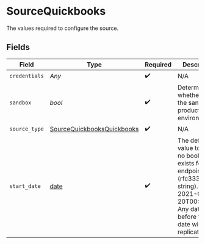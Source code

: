 # SourceQuickbooks

The values required to configure the source.


## Fields

| Field                                                                                                                                                              | Type                                                                                                                                                               | Required                                                                                                                                                           | Description                                                                                                                                                        | Example                                                                                                                                                            |
| ------------------------------------------------------------------------------------------------------------------------------------------------------------------ | ------------------------------------------------------------------------------------------------------------------------------------------------------------------ | ------------------------------------------------------------------------------------------------------------------------------------------------------------------ | ------------------------------------------------------------------------------------------------------------------------------------------------------------------ | ------------------------------------------------------------------------------------------------------------------------------------------------------------------ |
| `credentials`                                                                                                                                                      | *Any*                                                                                                                                                              | :heavy_check_mark:                                                                                                                                                 | N/A                                                                                                                                                                |                                                                                                                                                                    |
| `sandbox`                                                                                                                                                          | *bool*                                                                                                                                                             | :heavy_check_mark:                                                                                                                                                 | Determines whether to use the sandbox or production environment.                                                                                                   |                                                                                                                                                                    |
| `source_type`                                                                                                                                                      | [SourceQuickbooksQuickbooks](../../models/shared/sourcequickbooksquickbooks.md)                                                                                    | :heavy_check_mark:                                                                                                                                                 | N/A                                                                                                                                                                |                                                                                                                                                                    |
| `start_date`                                                                                                                                                       | [date](https://docs.python.org/3/library/datetime.html#date-objects)                                                                                               | :heavy_check_mark:                                                                                                                                                 | The default value to use if no bookmark exists for an endpoint (rfc3339 date string). E.g, 2021-03-20T00:00:00Z. Any data before this date will not be replicated. | 2021-03-20T00:00:00Z                                                                                                                                               |